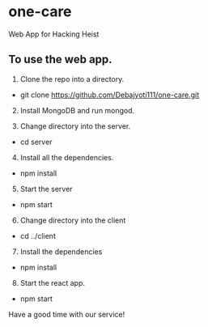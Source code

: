 # one-care
Web App for Hacking Heist

## To use the web app.

1. Clone the repo into a directory.
- git clone https://github.com/Debajyoti111/one-care.git

2. Install MongoDB and run mongod.

3. Change directory into the server.
- cd server

4. Install all the dependencies.
- npm install

5. Start the server
- npm start

6. Change directory into the client
- cd ../client

7. Install the dependencies
- npm install

8. Start the react app.
- npm start

Have a good time with our service!
